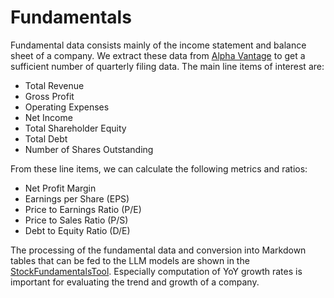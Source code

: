 # Fundamentals

Fundamental data consists mainly of the income statement and balance sheet of a company.
We extract these data from [Alpha Vantage](https://www.alphavantage.co/) to get a sufficient number of quarterly filing data.
The main line items of interest are:

- Total Revenue
- Gross Profit
- Operating Expenses
- Net Income
- Total Shareholder Equity
- Total Debt
- Number of Shares Outstanding

From these line items, we can calculate the following metrics and ratios:

- Net Profit Margin
- Earnings per Share (EPS)
- Price to Earnings Ratio (P/E)
- Price to Sales Ratio (P/S)
- Debt to Equity Ratio (D/E)

The processing of the fundamental data and conversion into Markdown tables that can be fed to the LLM models are
shown in the [StockFundamentalsTool](https://github.com/KevorkSulahian/agentic-llm-for-better-results/blob/main/finmas/data/market/fundamentals.py).
Especially computation of YoY growth rates is important for evaluating the trend and growth of a company.

